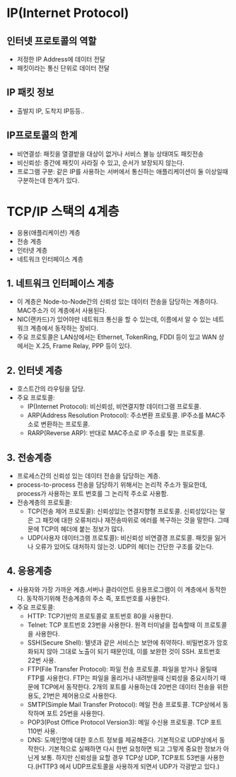 # IP(Internet Protocol)

## 인터넷 프로토콜의 역할

- 저정한 IP Address에 데이터 전달
- 패킷이라는 통신 단위로 데이터 전달

## IP 패킷 정보

- 출발지 IP, 도착지 IP등등..

## IP프로토콜의 한계

- 비연결성: 패킷을 열결받을 대상이 없거나 서비스 불능 상태여도 패킷전송
- 비신뢰성: 중간에 패킷이 사라질 수 있고, 순서가 보장되지 않는다.
- 프로그램 구분: 같은 IP를 사용하는 서버에서 통신하는 애플리케이션이 둘 이상일때 구분하는데 한계가 있다.

# TCP/IP 스택의 4계층

- 응용(애플리케이션) 계층
- 전송 계층
- 인터넷 계층
- 네트워크 인터페이스 계층

## 1. 네트워크 인터페이스 계층

- 이 계층은 Node-to-Node간의 신뢰성 있는 데이터 전송을 담당하는 계층이다. MAC주소가 이 계층에서 사용된다.
- NIC(랜카드)가 있어야만 네트워크 통신을 할 수 있는데, 이름에서 알 수 있는 네트워크 계층에서 동작하는 장비다.
- 주요 프로토콜은 LAN상에서는 Ethernet, TokenRing, FDDI 등이 있고 WAN 상에서는 X.25, Frame Relay, PPP 등이 있다.

## 2. 인터넷 계층

- 호스트간의 라우팅을 담당.
- 주요 프로토콜:
  - IP(Internet Protocol): 비신뢰성, 비연결지향 데이터그램 프로토콜.
  - ARP(Address Resolution Protocol): 주소변환 프로토콜. IP주소를 MAC주소로 변환하는 프로토콜.
  - RARP(Reverse ARP): 반대로 MAC주소로 IP 주소를 찾는 프로토콜.

## 3. 전송계층

- 프로세스간의 신뢰성 있는 데이터 전송을 담당하는 계층.
- process-to-process 전송을 담당하기 위해서는 논리적 주소가 필요한데, process가 사용하는 포트 번호를 그 논리적 주소로 사용함.
- 전송계층의 프로토콜:
  - TCP(전송 제어 프로토콜): 신뢰성있는 연결지향형 프로토콜. 신뢰성있다는 말은 그 패킷에 대한 오류처리나 재전송따위로 에러를 복구하는 것을 말한다. 그때문에 TCP의 헤더에 붙는 정보가 많다.
  - UDP(사용자 데이터그램 프로토콜): 비신뢰성 비연결경 프로토콜. 패킷을 잃거나 오류가 있어도 대처하지 않는것. UDP의 헤더는 간단한 구조를 갖는다.

## 4. 응용계층

- 사용자와 가장 가까운 계층.서버나 클라이언트 응용프로그램이 이 계층에서 동작한다. 동작하기위해 전송계층의 주소 즉, 포트번호를 사용한다.
- 주요 프로토콜:
  - HTTP: TCP기반의 프로토콜로 포트번호 80을 사용한다.
  - Telnet: TCP 포트번호 23번을 사용한다. 원격 터미널을 접속할때 이 프로토콜을 사용한다.
  - SSH(Secure Shell): 텔넷과 같은 서비스는 보안에 취약하다. 비밀번호가 암호화되지 않아 그대로 노출이 되기 때문인데, 이를 보완한 것이 SSH. 포트번호 22번 사용.
  - FTP(File Transfer Protocol): 파일 전송 프로토콜. 파일을 받거나 올릴때 FTP를 사용한다. FTP는 파일을 올리거나 내려받을때 신뢰성을 중요시하기 때문에 TCP에서 동작한다. 2개의 포트를 사용하는데 20번은 데이터 전송을 위한 용도, 21번은 제어용으로 사용한다.
  - SMTP(Simple Mail Transfer Protocol): 메일 전송 프로토콜. TCP상에서 동작하며 포트 25번을 사용한다.
  - POP3(Post Office Protocol Version3): 메일 수신용 프로토콜. TCP 포트 110번 사용.
  - DNS: 도메인명에 대한 호스트 정보를 제공해준다. 기본적으로 UDP상에서 동작한다. 기본적으로 실패하면 다시 한번 요청하면 되고 그렇게 중요한 정보가 아닌게 보통. 하지만 신뢰성을 요할 경우 TCP상 UDP, TCP포트 53번을 사용한다.(HTTP3 에서 UDP프로토콜을 사용하게 되면서 UDP가 각광받고 있다.)
